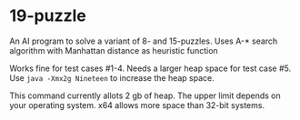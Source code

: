 # 19-puzzle
An AI program to solve a variant of 8- and 15-puzzles. Uses A-* search algorithm with Manhattan distance as heuristic function

Works fine for test cases #1-4.
Needs a larger heap space for test case #5. Use 
```java -Xmx2g Nineteen``` 
to increase the heap space. 

This command currently allots 2 gb of heap. The upper limit depends on your operating system. x64 allows more space than 32-bit systems.   

